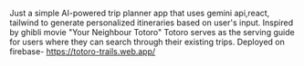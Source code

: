 Just a simple AI-powered trip planner app that uses gemini api,react, tailwind to generate personalized itineraries based on user's input.
Inspired by ghibli movie "Your Neighbour Totoro" Totoro serves as the serving guide for users where they can search through their existing trips.
Deployed on firebase- https://totoro-trails.web.app/
